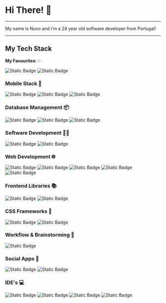 # Hi There! 👋
---

My name is Nuno and i'm a 24 year old software developer from Portugal!

---

## My Tech Stack

**My Favourites:** ✨

![Static Badge](https://img.shields.io/badge/NEXTJS-BLACK?style=flat-square&logo=nextdotjs&logoColor=%23fff&labelColor=%23000&color=%23000)
![Static Badge](https://img.shields.io/badge/TAILWINDCSS-BLUE?style=flat-square&logo=TAILWINDCSS&logoColor=%23fff&labelColor=%2338bdf8&color=%2338bdf8)

### Mobile Stack 📱

![Static Badge](https://img.shields.io/badge/REACT%20NATIVE-BLUE?style=flat-square&logo=REACT&logoColor=%23fff&labelColor=%232f74c0&color=%232f74c0) 
![Static Badge](https://img.shields.io/badge/IONIC-cyan?style=flat-square&logo=IONIC&logoColor=%23fff&labelColor=%234586f7&color=%234586f7)
![Static Badge](https://img.shields.io/badge/PROGRESSIVE%20WEB%20APPS-PURPLE?style=flat-square&logo=PWA&logoColor=%23fff&labelColor=%235A0FC8&color=%235A0FC8)

### Database Management 📦

![Static Badge](https://img.shields.io/badge/SQL%20SERVER-RED?style=flat-square&logo=microsoftsqlserver&logoColor=%23fff&labelColor=%23CC2927&color=%23CC2927) 
![Static Badge](https://img.shields.io/badge/POSTGRESQL-BLUE?style=flat-square&logo=postgresql&logoColor=%23fff&labelColor=%234169E1&color=%234169E1) 
![Static Badge](https://img.shields.io/badge/DBEAVER-BROWN?style=flat-square&logo=dbeaver&logoColor=%23fff&labelColor=%23382923&color=%23382923)


### Software Development 👨‍💻
![Static Badge](https://img.shields.io/badge/C%23-BLUE?style=flat-square&logo=CSHARP&logoColor=%23fff&labelColor=%239843af&color=%239843af)
![Static Badge](https://img.shields.io/badge/ASP.NET%20CORE%20MVC-BLUE?style=flat-square&logo=CSHARP&logoColor=%23fff&labelColor=%239843af&color=%239843af)

### Web Development 🌐

![Static Badge](https://img.shields.io/badge/HTML-orange?style=flat-square&logo=html5&logoColor=%23fff&labelColor=%23e86129&color=%23e86129)
![Static Badge](https://img.shields.io/badge/CSS-Cyan?style=flat-square&logo=css3&logoColor=%23fff&labelColor=%232e95cd&color=%232e95cd)
![Static Badge](https://img.shields.io/badge/JAVASCRIPT-Yellow?style=flat-square&logo=javascript&logoColor=%23000&labelColor=%23efd81d&color=%23efd81d)
![Static Badge](https://img.shields.io/badge/TYPESCRIPT-BLUE?style=flat-square&logo=typescript&logoColor=%23fff&labelColor=%232f74c0&color=%232f74c0)
![Static Badge](https://img.shields.io/badge/JQUERY-BLUE?style=flat-square&logo=jquery&logoColor=%23fff&labelColor=%230769AD&color=%230769AD)

### Frontend Libraries 📚
![Static Badge](https://img.shields.io/badge/REACT-cyan?style=flat-square&logo=React&logoColor=%23fff&labelColor=%23149eca&color=%23149eca)
![Static Badge](https://img.shields.io/badge/ANGULAR-red?style=flat-square&logo=angular&logoColor=%23fff&labelColor=%23c3002f&color=%23c3002f)

### CSS Frameworks 🎨

![Static Badge](https://img.shields.io/badge/TAILWINDCSS-BLUE?style=flat-square&logo=TAILWINDCSS&logoColor=%23fff&labelColor=%2338bdf8&color=%2338bdf8)
![Static Badge](https://img.shields.io/badge/BOOTSTRAP-BLUE?style=flat-square&logo=bootstrap&logoColor=%23fff&labelColor=%236264A7&color=%236264A7)

### Workflow & Brainstorming 🧠
![Static Badge](https://img.shields.io/badge/EXCALIDRAW-PURPLE?style=flat-square&logo=excalidraw&logoColor=%23fff&labelColor=%236965DB&color=%236965DB)

### Social Apps 💬
![Static Badge](https://img.shields.io/badge/SLACK-BLUE?style=flat-square&logo=SLACK&logoColor=%23fff&labelColor=%234A154B&color=%234A154B)
![Static Badge](https://img.shields.io/badge/MICROSOFT%20TEAMS-BLUE?style=flat-square&logo=microsoftteams&logoColor=%23fff&labelColor=%236264A7&color=%236264A7)

### IDE's 💻
![Static Badge](https://img.shields.io/badge/VISUAL%20STUDIO-PURPLE?style=flat-square&logo=visualstudio&logoColor=%23fff&labelColor=%235C2D91&color=%235C2D91)
![Static Badge](https://img.shields.io/badge/VISUAL%20STUDIO%20CODE-BLUE?style=flat-square&logo=visualstudiocode&logoColor=%23fff&labelColor=%23007ACC&color=%23007ACC)
![Static Badge](https://img.shields.io/badge/PROJECT%20IDX%20-PURPLE?style=flat-square&logo=google&logoColor=%23FFFFFF&labelColor=%23543da8&color=%23543da8)
![Static Badge](https://img.shields.io/badge/ANDROID%20STUDIO-GREEN?style=flat-square&logo=android&color=%233DDC84)




<!-- [![Top Langs](https://github-readme-stats.vercel.app/api/top-langs/?username=nunosantoss&theme=dark&langs_count=3)](https://github.com/nunosantoss) -->


